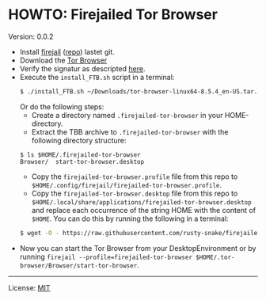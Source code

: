 # HOWTO: Firejailed Tor Browser #

Version: 0.0.2

  * Install [firejail](https://firejail.wordpress.com/) ([repo](https://github.com/netblue30/firejail)) lastet git.
  * Download the [Tor Browser](https://www.torproject.org/download/)  
  * Verify the signatur as descripted [here](https://support.torproject.org/#how-to-verify-signature).
  * Execute the `install_FTB.sh` script in a terminal:
    ```bash
    $ ./install_FTB.sh ~/Downloads/tor-browser-linux64-8.5.4_en-US.tar.xz
    ```
    Or do the following steps:
    * Create a directory named `.firejailed-tor-browser` in your HOME-directory.
    * Extract the TBB archive to `.firejailed-tor-browser` with the following directory structure:
    ```
    $ ls $HOME/.firejailed-tor-browser
    Browser/  start-tor-browser.desktop
    ```
    * Copy the `firejailed-tor-browser.profile` file from this repo to `$HOME/.config/firejail/firejailed-tor-browser.profile`.
    * Copy the `firejailed-tor-browser.desktop` file from this repo to `$HOME/.local/share/applications/firejailed-tor-browser.desktop` and replace each occurrence of the string HOME with the content of `$HOME`. You can do this by running the following in a terminal:
    ```bash
    $ wget -O - https://raw.githubusercontent.com/rusty-snake/firejailed-tor-browser/master/firejailed-tor-browser.desktop | sed "s,HOME,${HOME},g" > $HOME/.local/share/applications/firejailed-tor-browser.desktop
    ```
  * Now you can start the Tor Browser from your DesktopEnvironment or by running `firejail --profile=firejailed-tor-browser $HOME/.tor-browser/Browser/start-tor-browser`.

--------------------

License: [MIT](LICENSE)
